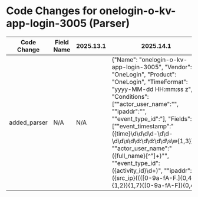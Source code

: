 # Code Changes for onelogin-o-kv-app-login-3005 (Parser)

| Code Change | Field Name | 2025.13.1 | 2025.14.1 |
|-------------|------------|-----------|------------|
| added_parser | N/A | N/A | {"Name": "onelogin-o-kv-app-login-3005", "Vendor": "OneLogin", "Product": "OneLogin", "TimeFormat": "yyyy-MM-dd HH:mm:ss z", "Conditions": ["\"actor_user_name\":\"", "\"ipaddr\":\"", "\"event_type_id\":"], "Fields": ["\"event_timestamp\":\"({time}\d\d\d\d-\d\d-\d\d\s\d\d:\d\d:\d\d\s\w{1,3})\"", "\"actor_user_name\":\"({full_name}[^\"]+)\"", "\"event_type_id\":({activity_id}\d+)", "\"ipaddr\":\"({src_ip}((([0-9a-fA-F.]{0,4}):{1,2}){1,7}([0-9a-fA-F]){0,4})|(((25[0-5]|(2[0-4]|1\d|[0-9]|)\d)\.?\b){4}))(:({src_port}\d+))?\"", "\"app_name\":\"({app}[^\"]+)\"", "\"notes\":\"({additional_info}[^\"]+)\"", "\"user_agent\":\"({user_agent}[^\"]+)\""], "ParserVersion": "v1.0.0"} |